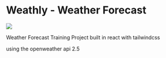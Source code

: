 # Weathly - Weather Forecast

![](https://team.runcode.sh/uploads/upload_cb987f74110215d849c1e570eefa018e.png)

Weather Forecast Training Project built in react with tailwindcss

using the openweather api 2.5


